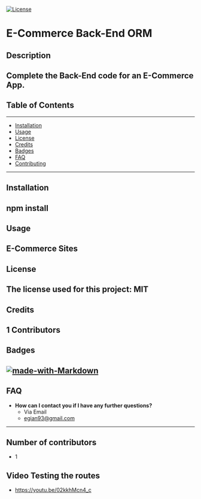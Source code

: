 
  [![License](https://img.shields.io/github/license/DAVFoundation/captain-n3m0.svg?style=flat-square)](https://github.com/DAVFoundation/captain-n3m0/blob/master/LICENSE)

  # E-Commerce Back-End ORM
  ## Description 
  Complete the Back-End code for an E-Commerce App.
  ---
  ## Table of Contents
  ---
  * [Installation](#installation)
  * [Usage](#usage)
  * [License](#license)
  * [Credits](#credits)
  * [Badges](#badges)
  * [FAQ](#faq)
  * [Contributing](#contributing)
  ---
  ## Installation
  npm install
  ---
  ## Usage 
  E-Commerce Sites
  ---  
  
  ## License
  The license used for this project: MIT
  ---
  ## Credits
  1 Contributors
  ---
  ## Badges
  [![made-with-Markdown](https://img.shields.io/badge/Made%20with-Markdown-1f425f.svg)](http://commonmark.org)
  ---
  ## FAQ
  - **How can I contact you if I have any further questions?**
    - Via Email
    - egian93@gmail.com
  ---
  ## Number of contributors
  - 1
  ## Video Testing the routes
  - https://youtu.be/02kkhMcn4_c
